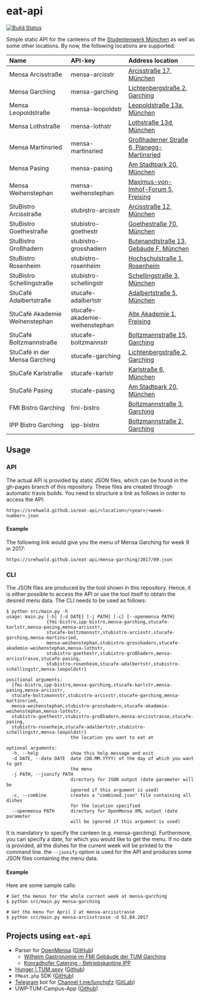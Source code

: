 # eat-api

[![Build Status](https://travis-ci.org/srehwald/eat-api.svg?branch=master)](https://travis-ci.org/srehwald/eat-api)

Simple static API for the canteens of the [Studentenwerk München](http://www.studentenwerk-muenchen.de) as well as some other locations. By now, the following locations are supported:

| Name                           | API-key                        | Address location                                                                                                       |
|:-------------------------------|:-------------------------------|:-----------------------------------------------------------------------------------------------------------------------|
| Mensa Arcisstraße              | mensa-arcisstr                 | [Arcisstraße 17, München](https://www.google.com/maps?q=Arcisstraße+17,+München)                                       |
| Mensa Garching                 | mensa-garching                 | [Lichtenbergstraße 2, Garching](https://www.google.com/maps?q=Lichtenbergstraße+2,+Garching)                           |
| Mensa Leopoldstraße            | mensa-leopoldstr               | [Leopoldstraße 13a, München](https://www.google.com/maps?q=Leopoldstraße+13a,+München)                                 |
| Mensa Lothstraße               | mensa-lothstr                  | [Lothstraße 13d, München](https://www.google.com/maps?q=Lothstraße+13d,+München)                                       |
| Mensa Martinsried              | mensa-martinsried              | [Großhaderner Straße 6, Planegg-Martinsried](https://www.google.com/maps?q=Großhaderner%20Straße+6,+Planegg-Martinsried) |
| Mensa Pasing                   | mensa-pasing                   | [Am Stadtpark 20, München](https://www.google.com/maps?q=Am%20Stadtpark+20,+München)                                     |
| Mensa Weihenstephan            | mensa-weihenstephan            | [Maximus-von-Imhof-Forum 5, Freising](https://www.google.com/maps?q=Maximus-von-Imhof-Forum+5,+Freising)               |
| StuBistro Arcisstraße          | stubistro-arcisstr             | [Arcisstraße 12, München](https://www.google.com/maps?q=Arcisstraße+12,+München)                                       |
| StuBistro Goethestraße         | stubistro-goethestr            | [Goethestraße 70, München](https://www.google.com/maps?q=Goethestraße+70,+München)                                     |
| StuBistro Großhadern           | stubistro-grosshadern          | [Butenandtstraße 13, Gebäude F, München](https://www.google.com/maps?q=Butenandtstraße+13,+Gebäude+F,+München)         |
| StuBistro Rosenheim            | stubistro-rosenheim            | [Hochschulstraße 1, Rosenheim](https://www.google.com/maps?q=Hochschulstraße+1,+Rosenheim)                             |
| StuBistro Schellingstraße      | stubistro-schellingstr         | [Schellingstraße 3, München](https://www.google.com/maps?q=Schellingstraße+3,+München)                                 |
| StuCafé Adalbertstraße         | stucafe-adalbertstr            | [Adalbertstraße 5, München](https://www.google.com/maps?q=Adalbertstraße+5,+München)                                   |
| StuCafé Akademie Weihenstephan | stucafe-akademie-weihenstephan | [Alte Akademie 1, Freising](https://www.google.com/maps?q=Alte%20Akademie+1,+Freising)                                   |
| StuCafé Boltzmannstraße        | stucafe-boltzmannstr           | [Boltzmannstraße 15, Garching](https://www.google.com/maps?q=Boltzmannstraße+15,+Garching)                             |
| StuCafé in der Mensa Garching  | stucafe-garching               | [Lichtenbergstraße 2, Garching](https://www.google.com/maps?q=Lichtenbergstraße+2,+Garching)                           |
| StuCafé Karlstraße             | stucafe-karlstr                | [Karlstraße 6, München](https://www.google.com/maps?q=Karlstraße+6,+München)                                           |
| StuCafé Pasing                 | stucafe-pasing                 | [Am Stadtpark 20, München](https://www.google.com/maps?q=Am%20Stadtpark+20,+München)                                     |
| FMI Bistro Garching            | fmi-bistro                     | [Boltzmannstraße 3, Garching](https://www.google.com/maps?q=Boltzmannstraße+3,+Garching)                   |
| IPP Bistro Garching            | ipp-bistro                     | [Boltzmannstraße 2, Garching](https://goo.gl/maps/vYdsQhgxFvH2)                   |

## Usage

### API
The actual API is provided by static JSON files, which can be found in the gh-pages branch of this repository. These files are created through automatic travis builds. You need to structure a link as follows in order to access the API:
```
https://srehwald.github.io/eat-api/<location>/<year>/<week-number>.json
```

#### Example
The following link would give you the menu of Mensa Garching for week 9 in 2017:
```
https://srehwald.github.io/eat-api/mensa-garching/2017/09.json
```

### CLI
The JSON files are produced by the tool shown in this repository. Hence, it is either possible to access the API or use the tool itself to obtain the desired menu data. The CLI needs to be used as follows:

```
$ python src/main.py -h
usage: main.py [-h] [-d DATE] [-j PATH] [-c] [--openmensa PATH]
               {fmi-bistro,ipp-bistro,mensa-garching,stucafe-karlstr,mensa-pasing,mensa-arcisstr,
               stucafe-boltzmannstr,stubistro-arcisstr,stucafe-garching,mensa-martinsried,
               mensa-weihenstephan,stubistro-grosshadern,stucafe-akademie-weihenstephan,mensa-lothstr,
               stubistro-goethestr,stubistro-großhadern,mensa-arcisstrasse,stucafe-pasing,
               stubistro-rosenheim,stucafe-adalbertstr,stubistro-schellingstr,mensa-leopoldstr}

positional arguments:
  {fmi-bistro,ipp-bistro,mensa-garching,stucafe-karlstr,mensa-pasing,mensa-arcisstr,
  stucafe-boltzmannstr,stubistro-arcisstr,stucafe-garching,mensa-martinsried,
  mensa-weihenstephan,stubistro-grosshadern,stucafe-akademie-weihenstephan,mensa-lothstr,
  stubistro-goethestr,stubistro-großhadern,mensa-arcisstrasse,stucafe-pasing,
  stubistro-rosenheim,stucafe-adalbertstr,stubistro-schellingstr,mensa-leopoldstr}
                        the location you want to eat at

optional arguments:
  -h, --help            show this help message and exit
  -d DATE, --date DATE  date (DD.MM.YYYY) of the day of which you want to get
                        the menu
  -j PATH, --jsonify PATH
                        directory for JSON output (date parameter will be
                        ignored if this argument is used)
  -c, --combine         creates a "combined.json" file containing all dishes
                        for the location specified
  --openmensa PATH      directory for OpenMensa XML output (date parameter
                        will be ignored if this argument is used)
```

It is mandatory to specify the canteen (e.g. mensa-garching). Furthermore, you can specify a date, for which you would like to get the menu. If no date is provided, all the dishes for the current week will be printed to the command line. the `--jsonify` option is used for the API and produces some JSON files containing the menu data.

#### Example
Here are some sample calls:

```
# Get the menus for the whole current week at mensa-garching
$ python src/main.py mensa-garching

# Get the menu for April 2 at mensa-arcisstrasse
$ python src/main.py mensa-arcisstrasse -d 02.04.2017
```

## Projects using `eat-api`

- Parser for [OpenMensa](https://openmensa.org) ([GitHub](https://github.com/openmensa/openmensa))
  - [Wilhelm Gastronomie im FMI Gebäude der TUM Garching](https://openmensa.org/c/773)
  - [Konradhofer Catering - Betriebskantine IPP](https://openmensa.org/c/774)
- [Hunger | TUM.sexy](http://tum.sexy/hunger/) ([Github](https://github.com/mammuth/TUM.sexy))
- `FMeat.php` SDK ([GitHub](https://github.com/jpbernius/fmeat.php))
- [Telegram](https://telegram.org/) bot for [Channel t.me/lunchgfz](https://t.me/lunchgfz) ([GitLab](https://gitlab.com/raabf/lunchgfz-telegram))
- UWP-TUM-Campus-App ([Github](https://github.com/COM8/UWP-TUM-Campus-App))
